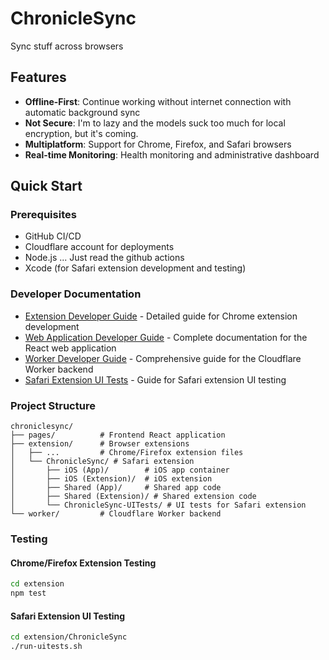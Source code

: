 # ChronicleSync

Sync stuff across browsers

## Features

- **Offline-First**: Continue working without internet connection with automatic background sync
- **Not Secure**: I'm to lazy and the models suck too much for local encryption, but it's coming.
- **Multiplatform**: Support for Chrome, Firefox, and Safari browsers
- **Real-time Monitoring**: Health monitoring and administrative dashboard

## Quick Start

### Prerequisites
- GitHub CI/CD
- Cloudflare account for deployments
- Node.js ... Just read the github actions
- Xcode (for Safari extension development and testing)

### Developer Documentation
- [Extension Developer Guide](extension/DEVELOPER.md) - Detailed guide for Chrome extension development
- [Web Application Developer Guide](pages/DEVELOPER.md) - Complete documentation for the React web application
- [Worker Developer Guide](worker/DEVELOPER.md) - Comprehensive guide for the Cloudflare Worker backend
- [Safari Extension UI Tests](extension/ChronicleSync/ChronicleSync-UITests/README.md) - Guide for Safari extension UI testing

### Project Structure

```
chroniclesync/
├── pages/          # Frontend React application
├── extension/      # Browser extensions
│   ├── ...         # Chrome/Firefox extension files
│   └── ChronicleSync/ # Safari extension
│       ├── iOS (App)/        # iOS app container
│       ├── iOS (Extension)/  # iOS extension
│       ├── Shared (App)/     # Shared app code
│       ├── Shared (Extension)/ # Shared extension code
│       └── ChronicleSync-UITests/ # UI tests for Safari extension
└── worker/         # Cloudflare Worker backend
```

### Testing

#### Chrome/Firefox Extension Testing
```bash
cd extension
npm test
```

#### Safari Extension UI Testing
```bash
cd extension/ChronicleSync
./run-uitests.sh
```
